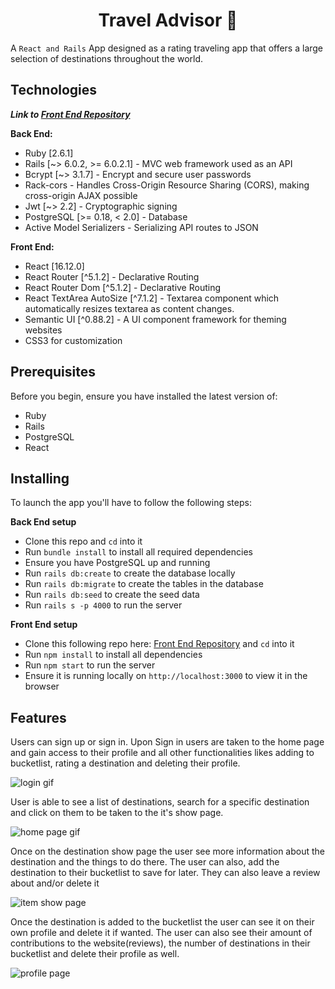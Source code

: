 <h1 align="center">Travel Advisor 🛫</h1>

A `React and Rails` App designed as a rating traveling app that offers a large selection of destinations throughout the world.

## Technologies

***Link to [Front End Repository](https://github.com/valentinem1/Travel_Advisor_frontend)***<br />

**Back End:**
- Ruby [2.6.1]
- Rails [~> 6.0.2, >= 6.0.2.1] - MVC web framework used as an API
- Bcrypt [~> 3.1.7] - Encrypt and secure user passwords
- Rack-cors - Handles Cross-Origin Resource Sharing (CORS), making cross-origin AJAX possible
- Jwt [~> 2.2] - Cryptographic signing
- PostgreSQL [>= 0.18, < 2.0] - Database
- Active Model Serializers - Serializing API routes to JSON




**Front End:** 
- React [16.12.0]
- React Router [^5.1.2] - Declarative Routing
- React Router Dom [^5.1.2] - Declarative Routing
- React TextArea AutoSize [^7.1.2] - Textarea component which automatically resizes textarea as content changes.
- Semantic UI [^0.88.2] - A UI component framework for theming websites
- CSS3 for customization

## Prerequisites
Before you begin, ensure you have installed the latest version of:

- Ruby
- Rails
- PostgreSQL
- React

## Installing

To launch the app you'll have to follow the following steps:

**Back End setup**
- Clone this repo and `cd` into it
- Run `bundle install` to install all required dependencies
- Ensure you have PostgreSQL up and running
- Run `rails db:create` to create the database locally
- Run `rails db:migrate` to create the tables in the database
- Run `rails db:seed` to create the seed data
- Run `rails s -p 4000` to run the server

**Front End setup**
- Clone this following repo here: [Front End Repository](https://github.com/valentinem1/Travel_Advisor_frontend) and `cd` into it
- Run `npm install` to install all dependencies
- Run `npm start` to run the server
- Ensure it is running locally on `http://localhost:3000` to view it in the browser

## Features

Users can sign up or sign in. Upon Sign in users are taken to the home page and gain access to their profile and all other functionalities likes adding to bucketlist, rating a destination and deleting their profile. <br />

![login gif](./src/images/login.gif)<br />

User is able to see a list of destinations, search for a specific destination and click on them to be taken to the it's show page.<br />

![home page gif](./src/images/home-page.gif)<br />

Once on the destination show page the user see more information about the destination and the things to do there. The user can also, add the destination to their bucketlist to save for later. They can also leave a review about and/or delete it<br />

![item show page](./src/images/destination-show-page.gif)<br />

Once the destination is added to the bucketlist the user can see it on their own profile and delete it if wanted. The user can also see their amount of contributions to the website(reviews), the number of destinations in their bucketlist and delete their profile as well.<br />

![profile page](./src/images/profile-page.gif)<br />